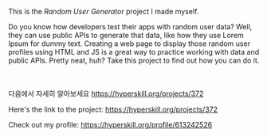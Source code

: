 This is the *Random User Generator* project I made myself.


<p>Do you know how developers test their apps with random user data? Well, they can use public APIs to generate that data, like how they use Lorem Ipsum for dummy text. Creating a web page to display those random user profiles using HTML and JS is a great way to practice working with data and public APIs. Pretty neat, huh? Take this project to find out how you can do it.</p><br/><br/>다음에서 자세히 알아보세요 <a href="https://hyperskill.org/projects/372?utm_source=ide&utm_medium=ide&utm_campaign=ide&utm_content=project-card">https://hyperskill.org/projects/372</a>

Here's the link to the project: https://hyperskill.org/projects/372

Check out my profile: https://hyperskill.org/profile/613242526
